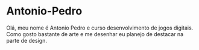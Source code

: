 # Antonio-Pedro

Olá, meu nome é Antonio Pedro e curso desenvolvimento de jogos digitais. Como gosto bastante de arte e me desenhar eu planejo de destacar na parte de design.  
